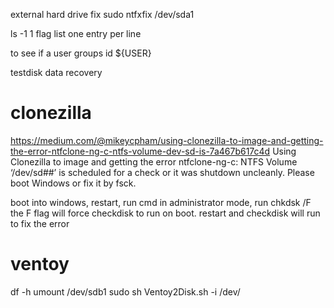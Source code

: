 external hard drive fix
sudo ntfxfix /dev/sda1

ls -1
1 flag list one entry per line

to see if a user groups
id ${USER}

testdisk data recovery

# clonezilla

https://medium.com/@mikeycpham/using-clonezilla-to-image-and-getting-the-error-ntfclone-ng-c-ntfs-volume-dev-sd-is-7a467b617c4d
Using Clonezilla to image and getting the error ntfclone-ng-c: NTFS Volume ‘/dev/sd##’ is scheduled for a check or it was shutdown uncleanly. Please boot Windows or fix it by fsck.

boot into windows, restart, run cmd in administrator mode,
run chkdsk /F the F flag will force checkdisk to run on boot.
restart and checkdisk will run to fix the error 

# ventoy

df -h
umount /dev/sdb1
sudo sh Ventoy2Disk.sh -i /dev/